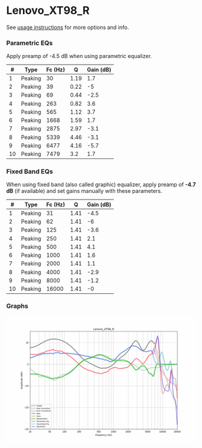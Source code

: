 # Lenovo_XT98_R
See [usage instructions](https://github.com/jaakkopasanen/AutoEq#usage) for more options and info.

### Parametric EQs
Apply preamp of -4.5 dB when using parametric equalizer.

|   # | Type    |   Fc (Hz) |    Q |   Gain (dB) |
|-----|---------|-----------|------|-------------|
|   1 | Peaking |        30 | 1.19 |         1.7 |
|   2 | Peaking |        39 | 0.22 |        -5   |
|   3 | Peaking |        69 | 0.44 |        -2.5 |
|   4 | Peaking |       263 | 0.82 |         3.6 |
|   5 | Peaking |       565 | 1.12 |         3.7 |
|   6 | Peaking |      1668 | 1.59 |         1.7 |
|   7 | Peaking |      2875 | 2.97 |        -3.1 |
|   8 | Peaking |      5339 | 4.46 |        -3.1 |
|   9 | Peaking |      6477 | 4.16 |        -5.7 |
|  10 | Peaking |      7479 | 3.2  |         1.7 |

### Fixed Band EQs
When using fixed band (also called graphic) equalizer, apply preamp of **-4.7 dB** (if available) and set gains manually with these parameters.

|   # | Type    |   Fc (Hz) |    Q |   Gain (dB) |
|-----|---------|-----------|------|-------------|
|   1 | Peaking |        31 | 1.41 |        -4.5 |
|   2 | Peaking |        62 | 1.41 |        -6   |
|   3 | Peaking |       125 | 1.41 |        -3.6 |
|   4 | Peaking |       250 | 1.41 |         2.1 |
|   5 | Peaking |       500 | 1.41 |         4.1 |
|   6 | Peaking |      1000 | 1.41 |         1.6 |
|   7 | Peaking |      2000 | 1.41 |         1.1 |
|   8 | Peaking |      4000 | 1.41 |        -2.9 |
|   9 | Peaking |      8000 | 1.41 |        -1.2 |
|  10 | Peaking |     16000 | 1.41 |        -0   |

### Graphs
![](./Lenovo_XT98_R.png)
